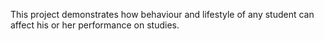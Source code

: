 This project demonstrates how behaviour and lifestyle of any student can affect his or her  performance on studies.
